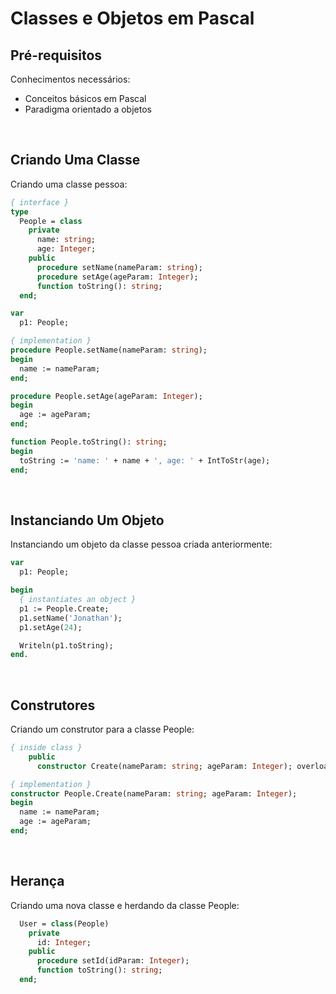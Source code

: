 # Classes e Objetos em Pascal

## Pré-requisitos

Conhecimentos necessários:
* Conceitos básicos em Pascal
* Paradigma orientado a objetos

<br>

## Criando Uma Classe

Criando uma classe pessoa:

```pascal
{ interface }
type
  People = class
    private
      name: string;
      age: Integer;
    public
      procedure setName(nameParam: string);
      procedure setAge(ageParam: Integer);
      function toString(): string;
  end;

var
  p1: People;

{ implementation }
procedure People.setName(nameParam: string);
begin
  name := nameParam;
end;

procedure People.setAge(ageParam: Integer);
begin
  age := ageParam;
end;

function People.toString(): string;
begin
  toString := 'name: ' + name + ', age: ' + IntToStr(age);
end;
```

<br>

## Instanciando Um Objeto

Instanciando um objeto da classe pessoa criada anteriormente:

```pascal
var
  p1: People;

begin
  { instantiates an object }
  p1 := People.Create;
  p1.setName('Jonathan');
  p1.setAge(24);

  Writeln(p1.toString);
end.
```

<br>

## Construtores

Criando um construtor para a classe People:
```pascal
{ inside class }
    public
      constructor Create(nameParam: string; ageParam: Integer); overload;

{ implementation }
constructor People.Create(nameParam: string; ageParam: Integer);
begin
  name := nameParam;
  age := ageParam;
end;
```

<br>

## Herança

Criando uma nova classe e herdando da classe People:
```pascal
  User = class(People)
    private
      id: Integer;
    public
      procedure setId(idParam: Integer);
      function toString(): string;
  end;
```